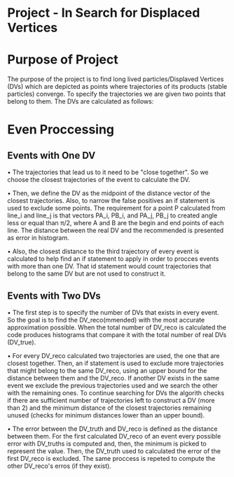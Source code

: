 # Project - In Search for Displaced Vertices
# Purpose of Project

The purpose of the project is to find long lived particles/Displaved Vertices (DVs) which are depicted as points where
trajectories of its products (stable particles) converge. To specify the trajectories we are given two points that belong to them. The DVs 
are calculated as follows:

# Even Proccessing

## Events with One DV

  • The trajectories that lead us to it need to be "close together". So we choose the closest trajectories of the event
  to calculate the DV.

  • Then, we define the DV as the midpoint of the distance vector of the closest trajectories. Also, to narrow the false 
  positives an if statement is used to exclude some points. The requirement for a point P calculated from line_i and line_j
  is that vectors PA_i, PB_i, and PA_j, PB_j to created angle less or equal than π/2, where A and B are the begin and end
  points of each line. The distance between the real DV and the recommended is presented as error in histogram.

  • Also, the closest distance to the third trajectory of every event is calculated to help
    find an if statement to apply in order to procces events with more than one DV. That id statement would count trajectories that belong to
    the same DV but are not used to construct it.
  
## Events with Two DVs

  • The first step is to specify the number of DVs that exists in every event. So the goal is to find the DV_reco(mmended) with the 
    most accurate approximation possible. When the total number of DV_reco is calculated the code produces histograms that compare it
    with the total number of real DVs (DV_true).

  • For every DV_reco calculated two trajectories are used, the one that are closest together. Then, an if statement is used to exclude more trajectories that 
    might belong to the same DV_reco, using an upper bound for the distance between them and the DV_reco. If another DV exists in the same event we exclude the 
    previous trajectories used and we search the other with the remaining ones. To continue searching for DVs the algorith checks if there are sufficient number
    of trajectories left to construct a DV (more than 2) and the minimum distance of the closest trajectories remaining unused (checks for minimum distances lower
    than an upper bound).

  • The error between the DV_truth and DV_reco is defined as the distance between them. For the first calculated DV_reco of an event 
    every possible error with DV_truths is computed and, then, the minimum is picked to represent the value. Then, the DV_truth used to 
    calculated the error of the first DV_reco is excluded. The same proccess is repeted to compute the other DV_reco's erros (if they exist).
